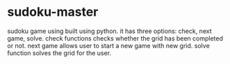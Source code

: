 # sudoku-master
sudoku game using built using python. it has three options: check, next game, solve. check functions checks whether the grid has been completed or not. next game allows user to start a new game with new grid. solve function solves the grid for the user.
